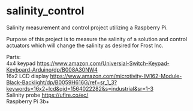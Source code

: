 # salinity_control
Salinity measurement and control project utilizing a Raspberry Pi. 

Purpose of this project is to measure the salinity of a solution and control actuators which will change the salinity as desired for Frost Inc. 

Parts: <br />
4x4 keypad https://www.amazon.com/Universial-Switch-Keypad-Keyboard-Arduino/dp/B008A30NW4  <br />
16x2 LCD display https://www.amazon.com/microtivity-IM162-Module-Black-Backlight/dp/B0059H616G/ref=sr_1_3?keywords=16x2+lcd&qid=1564022282&s=industrial&sr=1-3 <br />
Salinity probe https://ufire.co/ec/ <br />
Raspberry Pi 3b+ <br />
